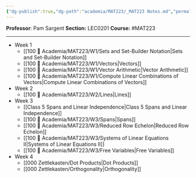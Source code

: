 ```yaml
---
{"dg-publish":true,"dg-path":"academia/MAT223/_MAT223 Notes.md","permalink":"/academia/mat-223/mat-223-notes/","created":"2024-01-15T16:09:15.791-05:00","updated":"2024-01-28T14:33:43.376-05:00"}
---
```


**Professor**: Pam Sargent
**Section:** LEC0201
**Course:** #MAT223

---
- Week 1
	- [[100 📒 Academia/MAT223/W1/Sets and Set-Builder Notation\|Sets and Set-Builder Notation]]
	- [[100 📒 Academia/MAT223/W1/Vectors\|Vectors]]
	- [[100 📒 Academia/MAT223/W1/Vector Arithmetic\|Vector Arithmetic]]
	- [[100 📒 Academia/MAT223/W1/Compute Linear Combinations of Vectors\|Compute Linear Combinations of Vectors]]
- Week 2
	- [[100 📒 Academia/MAT223/W2/Lines\|Lines]]
- Week 3
	- [[Class 5 Spans and Linear Independence\|Class 5 Spans and Linear Independence]]
	- [[100 📒 Academia/MAT223/W3/Spans\|Spans]]
	- [[100 📒 Academia/MAT223/W3/Reduced Row Echelon\|Reduced Row Echelon]]
	- [[100 📒 Academia/MAT223/W3/Systems of Linear Equations II\|Systems of Linear Equations II]]
	- [[100 📒 Academia/MAT223/W3/Free Variables\|Free Variables]]
- Week 4
	- [[000 Zettlekasten/Dot Products\|Dot Products]]
	- [[000 Zettlekasten/Orthogonality\|Orthogonality]]